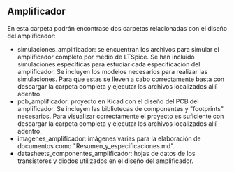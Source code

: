 ## Amplificador

En esta carpeta podrán encontrase dos carpetas relacionadas con el diseño del amplificador:

- simulaciones_amplificador: se encuentran los archivos para simular el amplificador completo por medio de LTSpice. Se han incluido simulaciones específicas para estudiar cada especificación del amplificador. Se incluyen los modelos necesarios para realizar las simulaciones. Para que estas se lleven a cabo correctamente basta con descargar la carpeta completa y ejecutar los archivos localizados allí adentro.
- pcb_amplificador: proyecto en Kicad con el diseño del PCB del amplificador. Se incluyen las bibliotecas de componentes y "footprints" necesarios. Para visualizar correctamente el proyecto es suficiente con descargar la carpeta completa y ejecutar los archivos localizados allí adentro.
- imagenes_amplificador: imágenes varias para la elaboración de documentos como "Resumen_y_especificaciones.md".
- datasheets_componentes_amplificador: hojas de datos de los transistores y diodos utilizados en el diseño del amplificador.

